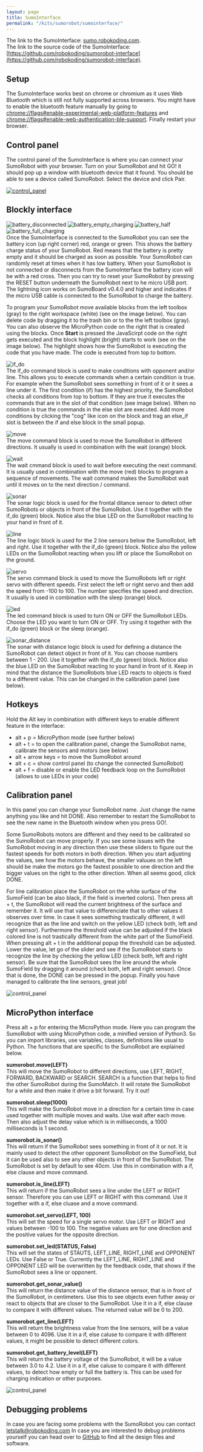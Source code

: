 ```yaml
---
layout: page
title: SumoInterface
permalink: "/kits/sumorobot/sumointerface/"
---
```


The link to the SumoInterface: [sumo.robokoding.com](http://sumo.robokoding.com).  
The link to the source code of the SumoInterface: [https://github.com/robokoding/sumorobot-interface](https://github.com/robokoding/sumorobot-interface).

## Setup

The SumoInterface works best on chrome or chromium as it uses Web Bluetooth which is still not fully supported across browsers. You might have to enable the bluetooth feature manually by going to [chrome://flags#enable-experimental-web-platform-features](chrome://flags#enable-experimental-web-platform-features) and [chrome://flags#enable-web-authentication-ble-support](chrome://flags#enable-web-authentication-ble-support). Finally restart your browser.

## Control panel

The control panel of the SumoInterface is where you can connect your SumoRobot with your browser. Turn on your SumoRobot and hit GO! it should pop up a window with bluetooth device that it found. You should be able to see a device called SumoRobot. Select the device and click Pair.

[![control_panel](/assets/img/sumorobot_interface_control_panel.png)](https://sumo.robokoding.com)

## Blockly interface

![battery_disconnected](/assets/img/sumorobot/sumointerface/battery_disconnected.png)
![battery_empty_charging](/assets/img/sumorobot/sumointerface/battery_empty_charging.png)
![battery_half](/assets/img/sumorobot/sumointerface/battery_half.png)
![battery_full_charging](/assets/img/sumorobot/sumointerface/battery_full_charging.png)  
Once the SumoInterface is connected to the SumoRobot you can see the battery icon (up right corner) red, orange or green. This shows the battery charge status of your SumoRobot. Red means that the battery is pretty empty and it should be charged as soon as possible. Your SumoRobot can randomly reset at times when it has low battery. When your SumoRobot is not connected or disconnects from the SumoInterface the battery icon will be with a red cross. Then you can try to reset your SumoRobot by pressing the RESET button underneath the SumoRobot next to he micro USB port. The lightning icon works on SumoBoard v0.4.0 and higher and indicates if the micro USB cable is connected to the SumoRobot to charge the battery.

To program your SumoRobot move available blocks from the left toolbox (gray) to the right workspace (white) (see on the image below). You can delete code by dragging it to the trash bin or to the the left toolbox (gray). You can also observe the MicroPython code on the right that is created using the blocks. Once **Start** is pressed the JavaScirpt code on the right gets executed and the block highlight (bright) starts to work (see on the image below). The highlight shows how the SumoRobot is executing the code that you have made. The code is executed from top to bottom.

![if_do](/assets/img/sumorobot/sumointerface/if_do.png)  
The if_do command block is used to make conditions with opponent and/or line. This allows you to execute commands when a certain condition is true. For example when the SumoRobot sees something in front of it or it sees a line under it.
The first condition (if) has the highest priority, the SumoRobot checks all conditions from top to bottom. If they are true it executes the commands that are in the slot of that condition (see image below). When no condition is true the commands in the else slot are executed. Add more conditions by clicking the "cog" like icon on the block and trag an else_if slot is between the if and else block in the small popup.

![move](/assets/img/sumorobot/sumointerface/move.png)  
The move command block is used to move the SumoRobot in different directions. It usually is used in combination with the wait (orange) block.

![wait](/assets/img/sumorobot/sumointerface/sleep.png)  
The wait cmmand block is used to wait before executing the next command. It is usually used in combination with the move (red) blocks to program a sequence of movements. The wait command makes the SumoRobot wait until it moves on to the next direction / command.

![sonar](/assets/img/sumorobot/sumointerface/opponent.png)  
The sonar logic block is used for the frontal ditance sensor to detect other SumoRobots or objects in front of the SumoRobot. Use it together with the if_do (green) block. Notice also the blue LED on the SumoRobot reacting to your hand in front of it.

![line](/assets/img/sumorobot/sumointerface/line.png)  
The line logic block is used for the 2 line sensors below the SumoRobot, left and right. Use it together with the if_do (green) block. Notice also the yellow LEDs on the SumoRobot reacting when you lift or place the SumoRobot on the ground.

![servo](/assets/img/sumorobot/sumointerface/servo.png)  
The servo command block is used to move the SumoRobots left or right servo with different speeds. First select the left or right servo and then add the speed from -100 to 100. The number specifies the speed and direction. It usually is used in combination with the sleep (orange) block.

![led](/assets/img/sumorobot/sumointerface/led.png)  
The led command block is used to turn ON or OFF the SumoRobot LEDs. Choose the LED you want to turn ON or OFF. Try using it together with the if_do (green) block or the sleep (orange).

![sonar_distance](/assets/img/sumorobot/sumointerface/opponent_distance.png)  
The sonar with distance logic block is used for defining a distance the SumoRobot can detect object in front of it. You can choose numbers between 1 - 200. Use it together with the if_do (green) block. Notice also the blue LED on the SumoRobot reacting to your hand in front of it. Keep in mind that the distance the SumoRobots blue LED reacts to objects is fixed to a different value. This can be changed in the calibration panel (see below).

## Hotkeys

Hold the Alt key in combination with different keys to enable different feature in the interface:
* alt + p = MicroPython mode (see further below)
* alt + t = to open the calibration panel, change the SumoRobot name, calibrate the sensors and motors (see below)
* alt + arrow keys = to move the SumoRobot around
* alt + c = show control panel (to change the connected SumoRobot)
* alt + f = disable or enable the LED feedback loop on the SumoRobot (allows to use LEDs in your code)

## Calibration panel

In this panel you can change your SumoRobot name. Just change the name anything you like and hit DONE. Also remember to restart the SumoRobot to see the new name in the Bluetooth window when you press GO!.

Some SumoRobots motors are different and they need to be calibrated so the SumoRobot can move properly. If you see some issues with the SumoRobot moving in any direction then use these sliders to figure out the fastest speeds for both motors in both direction. When you start adjusting the values, see how the motors behave, the smaller valuues on the left should be make the motors go the fastest possible to one direction and the bigger values on the right to the other direction. When all seems good, click DONE.

For line calibration place the SumoRobot on the white surface of the SumoField (can be also black, if the field is inverted colors). Then press alt + t, the SumoRobot will read the current brightness of the surface and remember it. It will use that value to differenciate that to other values it observes over time. In case it sees something trastically different, it will recognize that as the line and switch on the yellow LED (check both, left and right sensor). Furthermore the threshold value can be adjusted if the black colored line is not trastically different from the white part of the SumoField. When pressing alt + t in the additional popup the threshold can be adjusted. Lower the value, let go of the slider and see if the SumoRobot starts to recognize the line by checking the yellow LED (check both, left and right sensor). Be sure that the SumoRobot sees the line around the whole SumoField by dragging it around (check both, left and right sensor). Once that is done, the DONE can be pressed in the popup. Finally you have managed to calibrate the line sensors, great job!

![control_panel](/assets/img/sumorobot_interface_blockly.png)

## MicroPython interface

Press alt + p for entering the MicroPython mode. Here you can program the SumoRobot with using MicroPython code, a minified version of Python3. So you can import libraries, use variables, classes, definitions like usual to Python. The functions that are specific to the SumoRobot are explained below.

**sumorobot.move(LEFT)**  
This will move the SumoRobot to different directions, use LEFT, RIGHT, FORWARD, BACKWARD or SEARCH. SEARCH is a function that helps to find the other SumoRobot during the SumoMatch. It will rotate the SumoRobot for a while and then make it drive a bit forward. Try it out!

**sumorobot.sleep(1000)**  
This will make the SumoRobot move in a direction for a certain time in case used together with multiple moves and waits. Use wait after each move. Then also adjust the delay value which is in milliseconds, a 1000 milliseconds is 1 second.

**sumorobot.is_sonar()**  
This will return if the SumoRobot sees something in front of it or not. It is mainly used to detect the other opponent SumoRobot on the SumoField, but it can be used also to see any other objects in front of the SumoRobot. The SumoRobot is set by default to see 40cm. Use this in combination with a if, else clause and move command.

**sumorobot.is_line(LEFT)**  
This will return if the SumoRobot sees a line under the LEFT or RIGHT sensor. Therefore you can use LEFT or RIGHT with this command. Use it together with a if, else cluase and a move command.

**sumorobot.set_servo(LEFT, 100)**  
This will set the speed for a single servo motor. Use LEFT or RIGHT and values between -100 to 100. The negative values are for one direction and the positive values for the opposite direction.

**sumorobot.set_led(STATUS, False)**  
This will set the states of STAUTS, LEFT_LINE, RIGHT_LINE and OPPONENT LEDs. Use False or True. Currently the LEFT_LINE, RIGHT_LINE and OPPONENT LED will be overwritten by the feedback code, that shows if the SumoRobot sees a line or opponent.

**sumorobot.get_sonar_value()**  
This will return the distance value of the distance sensor, that is in front of the SumoRobot, in centimeters. Use this to see objects even futher away or react to objects that are closer to the SumoRobot. Use it in a if, else clause to compare it with different values. The returned value will be 0 to 200.

**sumorobot.get_line(LEFT)**  
This will return the brightness value from the line sensors, will be a value between 0 to 4096. Use it in a if, else caluse to compare it with different values, it might be possible to detect different colors.

**sumorobot.get_battery_level(LEFT)**  
This will return the battery voltage of the SumoRobot, it will be a value between 3.0 to 4.2. Use it in a if, else caluse to compare it with different values, to detect how empty or full the battery is. This can be used for charging indication or other purposes.

![control_panel](/assets/img/sumorobot_python_code.png)

## Debugging problems

In case you are facing some problems with the SumoRobot you can contact [letstalk@robokoding.com](#)
In case you are interested to debug problems yourself you can head over to [GitHub](https://github.com/robokoding) to find all the design files and software.
